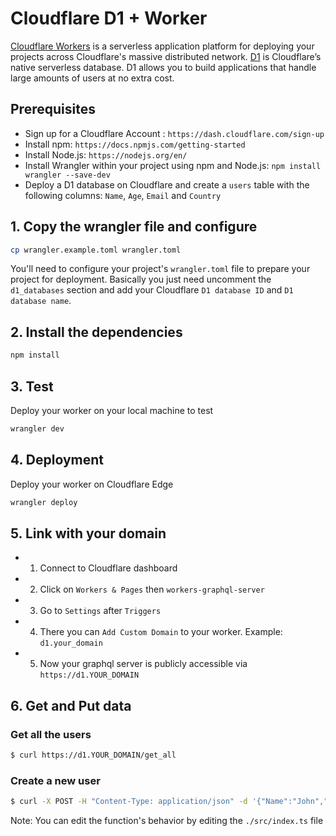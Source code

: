 # Cloudflare D1 + Worker

[Cloudflare Workers](https://workers.cloudflare.com) is a serverless application platform for deploying your projects across Cloudflare's massive distributed network. 
[D1](https://developers.cloudflare.com/d1/) is Cloudflare’s native serverless database. D1 allows you to build applications that handle large amounts of users at no extra cost. 


## Prerequisites

 *  Sign up for a Cloudflare Account : `https://dash.cloudflare.com/sign-up`
 *  Install npm: `https://docs.npmjs.com/getting-started`
 *  Install Node.js: `https://nodejs.org/en/`
 *  Install Wrangler within your project using npm and Node.js: `npm install wrangler --save-dev`
 *  Deploy a D1 database on Cloudflare and create a `users` table with the following columns: `Name`, `Age`, `Email` and `Country`

## 1. Copy the wrangler file and configure
```sh
cp wrangler.example.toml wrangler.toml
```
You'll need to configure your project's `wrangler.toml` file to prepare your project for deployment. Basically you just need uncomment the `d1_databases` section and add your Cloudflare `D1 database ID` and `D1 database name`. 


## 2. Install the dependencies
```sh
npm install
```

## 3. Test
Deploy your worker on your local machine to test
```sh
wrangler dev
```

## 4. Deployment
Deploy your worker on Cloudflare Edge
```sh
wrangler deploy
```

## 5. Link with your domain
- 1. Connect to Cloudflare dashboard
- 2. Click on `Workers & Pages` then `workers-graphql-server`
- 3. Go to `Settings` after `Triggers` 
- 4. There you can `Add Custom Domain` to your worker. Example: `d1.your_domain`
- 5. Now your graphql server is publicly accessible via `https://d1.YOUR_DOMAIN`

## 6. Get and Put data
### Get all the users
```sh
$ curl https://d1.YOUR_DOMAIN/get_all
```
### Create a new user
```sh
$ curl -X POST -H "Content-Type: application/json" -d '{"Name":"John","Age":23,"Email":"jonh@tmail.com","Country":"Senegal"}'  https://d1.YOUR_DOMAIN/insert
```

Note: You can edit the function's behavior by editing the `./src/index.ts` file
